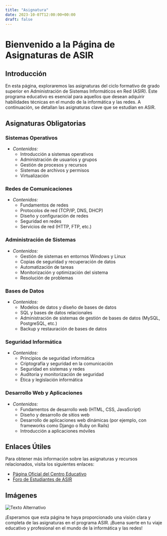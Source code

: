 ```yaml
---
title: "Asignatura"
date: 2023-10-07T12:00:00+00:00
draft: false
---
```


# Bienvenido a la Página de Asignaturas de ASIR

## Introducción

En esta página, exploraremos las asignaturas del ciclo formativo de grado superior en Administración de Sistemas Informáticos en Red (ASIR). Este programa educativo es esencial para aquellos que desean adquirir habilidades técnicas en el mundo de la informática y las redes. A continuación, se detallan las asignaturas clave que se estudian en ASIR.

## Asignaturas Obligatorias
### Sistemas Operativos

- *Contenidos:*
  - Introducción a sistemas operativos
  - Administración de usuarios y grupos
  - Gestión de procesos y recursos
  - Sistemas de archivos y permisos
  - Virtualización

### Redes de Comunicaciones

- *Contenidos:*
  - Fundamentos de redes
  - Protocolos de red (TCP/IP, DNS, DHCP)
  - Diseño y configuración de redes
  - Seguridad en redes
  - Servicios de red (HTTP, FTP, etc.)

### Administración de Sistemas

- *Contenidos:*
  - Gestión de sistemas en entornos Windows y Linux
  - Copias de seguridad y recuperación de datos
  - Automatización de tareas
  - Monitorización y optimización del sistema
  - Resolución de problemas

### Bases de Datos

- *Contenidos:*
  - Modelos de datos y diseño de bases de datos
  - SQL y bases de datos relacionales
  - Administración de sistemas de gestión de bases de datos (MySQL, PostgreSQL, etc.)
  - Backup y restauración de bases de datos

### Seguridad Informática

- *Contenidos:*
  - Principios de seguridad informática
  - Criptografía y seguridad en la comunicación
  - Seguridad en sistemas y redes
  - Auditoría y monitorización de seguridad
  - Ética y legislación informática

### Desarrollo Web y Aplicaciones

- *Contenidos:*
  - Fundamentos de desarrollo web (HTML, CSS, JavaScript)
  - Diseño y desarrollo de sitios web
  - Desarrollo de aplicaciones web dinámicas (por ejemplo, con frameworks como Django o Ruby on Rails)
  - Introducción a aplicaciones móviles
## Enlaces Útiles

Para obtener más información sobre las asignaturas y recursos relacionados, visita los siguientes enlaces:

- [Página Oficial del Centro Educativo](https://blogsaverroes.juntadeandalucia.es/iesgonzalonazareno/)
- [Foro de Estudiantes de ASIR](https://github.com/oscarsanabria80)

## Imágenes

![Texto Alternativo](/imagen/asig.jpg)

¡Esperamos que esta página te haya proporcionado una visión clara y completa de las asignaturas en el programa ASIR. ¡Buena suerte en tu viaje educativo y profesional en el mundo de la informática y las redes!
